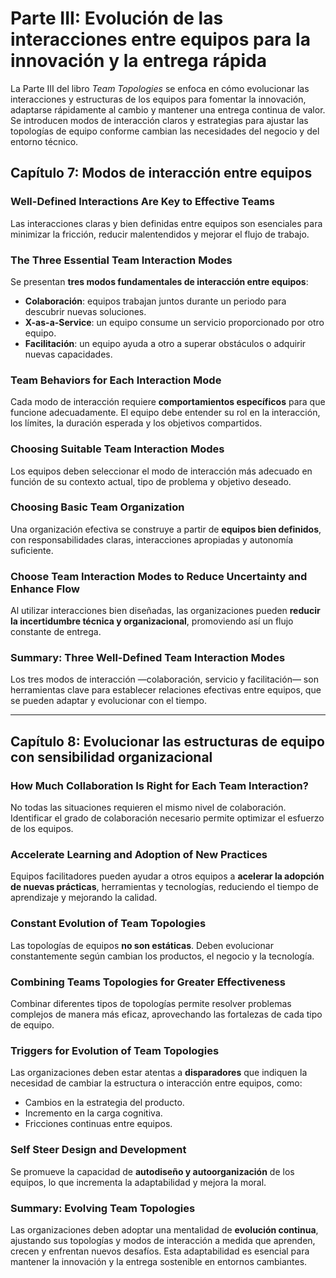 # Parte III: Evolución de las interacciones entre equipos para la innovación y la entrega rápida

La Parte III del libro *Team Topologies* se enfoca en cómo evolucionar las interacciones y estructuras de los equipos para fomentar la innovación, adaptarse rápidamente al cambio y mantener una entrega continua de valor. Se introducen modos de interacción claros y estrategias para ajustar las topologías de equipo conforme cambian las necesidades del negocio y del entorno técnico.

## Capítulo 7: Modos de interacción entre equipos

### Well-Defined Interactions Are Key to Effective Teams

Las interacciones claras y bien definidas entre equipos son esenciales para minimizar la fricción, reducir malentendidos y mejorar el flujo de trabajo.

### The Three Essential Team Interaction Modes

Se presentan **tres modos fundamentales de interacción entre equipos**:

- **Colaboración**: equipos trabajan juntos durante un periodo para descubrir nuevas soluciones.
- **X-as-a-Service**: un equipo consume un servicio proporcionado por otro equipo.
- **Facilitación**: un equipo ayuda a otro a superar obstáculos o adquirir nuevas capacidades.

### Team Behaviors for Each Interaction Mode

Cada modo de interacción requiere **comportamientos específicos** para que funcione adecuadamente. El equipo debe entender su rol en la interacción, los límites, la duración esperada y los objetivos compartidos.

### Choosing Suitable Team Interaction Modes

Los equipos deben seleccionar el modo de interacción más adecuado en función de su contexto actual, tipo de problema y objetivo deseado.

### Choosing Basic Team Organization

Una organización efectiva se construye a partir de **equipos bien definidos**, con responsabilidades claras, interacciones apropiadas y autonomía suficiente.

### Choose Team Interaction Modes to Reduce Uncertainty and Enhance Flow

Al utilizar interacciones bien diseñadas, las organizaciones pueden **reducir la incertidumbre técnica y organizacional**, promoviendo así un flujo constante de entrega.

### Summary: Three Well-Defined Team Interaction Modes

Los tres modos de interacción —colaboración, servicio y facilitación— son herramientas clave para establecer relaciones efectivas entre equipos, que se pueden adaptar y evolucionar con el tiempo.

---

## Capítulo 8: Evolucionar las estructuras de equipo con sensibilidad organizacional

### How Much Collaboration Is Right for Each Team Interaction?

No todas las situaciones requieren el mismo nivel de colaboración. Identificar el grado de colaboración necesario permite optimizar el esfuerzo de los equipos.

### Accelerate Learning and Adoption of New Practices

Equipos facilitadores pueden ayudar a otros equipos a **acelerar la adopción de nuevas prácticas**, herramientas y tecnologías, reduciendo el tiempo de aprendizaje y mejorando la calidad.

### Constant Evolution of Team Topologies

Las topologías de equipos **no son estáticas**. Deben evolucionar constantemente según cambian los productos, el negocio y la tecnología.

### Combining Teams Topologies for Greater Effectiveness

Combinar diferentes tipos de topologías permite resolver problemas complejos de manera más eficaz, aprovechando las fortalezas de cada tipo de equipo.

### Triggers for Evolution of Team Topologies

Las organizaciones deben estar atentas a **disparadores** que indiquen la necesidad de cambiar la estructura o interacción entre equipos, como:

- Cambios en la estrategia del producto.
- Incremento en la carga cognitiva.
- Fricciones continuas entre equipos.

### Self Steer Design and Development

Se promueve la capacidad de **autodiseño y autoorganización** de los equipos, lo que incrementa la adaptabilidad y mejora la moral.

### Summary: Evolving Team Topologies

Las organizaciones deben adoptar una mentalidad de **evolución continua**, ajustando sus topologías y modos de interacción a medida que aprenden, crecen y enfrentan nuevos desafíos. Esta adaptabilidad es esencial para mantener la innovación y la entrega sostenible en entornos cambiantes.

